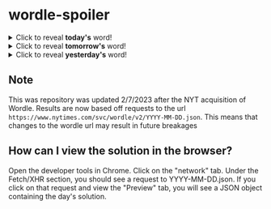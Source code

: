 # wordle-spoiler

<details>
  <summary>Click to reveal <b>today's</b> word!</summary>
  <br>
  <b> affix </b>
</details>

<details>
  <summary>Click to reveal <b>tomorrow's</b> word!</summary>
  <br>
  <b> grain </b>
</details>

<details>
  <summary>Click to reveal <b>yesterday's</b> word!</summary>
  <br>
  <b> share </b>
</details>

## Note
This was repository was updated 2/7/2023 after the NYT acquisition of Wordle. Results are now based off requests to the url `https://www.nytimes.com/svc/wordle/v2/YYYY-MM-DD.json`. This means that changes to the wordle url may result in future breakages

## How can I view the solution in the browser?
Open the developer tools in Chrome. Click on the "network" tab. Under the Fetch/XHR section, you should see a request to YYYY-MM-DD.json. If you click on that request and view the "Preview" tab, you will see a JSON object containing the day's solution.